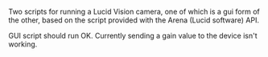 Two scripts for running a Lucid Vision camera, one of which is a gui form of the other, based on the script provided with the Arena (Lucid software) API.

GUI script should run OK. Currently sending a gain value to the device isn't working.
